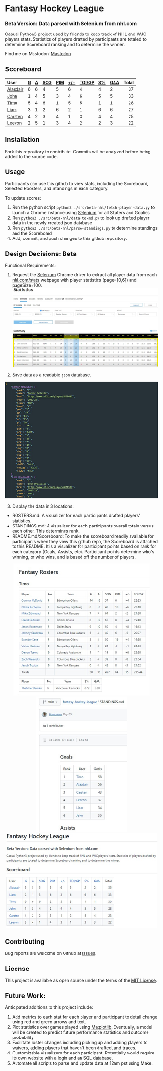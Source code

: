 # Fantasy Hockey League
### Beta Version: Data parsed with Selenium from nhl.com
Casual Python3 project used by friends to keep track of NHL and WJC players stats. Statistics of players drafted by participants are totaled to determine Scoreboard ranking and to determine the winner.

 Find me on Mastodon! <a rel="me" href="https://techhub.social/@leevonlevasseur">Mastodon</a>
## Scoreboard
| User | [G](https://github.com/llevasseur/fantasy-hockey-league/blob/main/STANDINGS.md#user-content-goals) | [A](https://github.com/llevasseur/fantasy-hockey-league/blob/main/STANDINGS.md#user-content-assists) | [SOG](https://github.com/llevasseur/fantasy-hockey-league/blob/main/STANDINGS.md#user-content-shots-on-goal) | [PIM](https://github.com/llevasseur/fantasy-hockey-league/blob/main/STANDINGS.md#user-content-penalties-in-minutes) | [+/-](https://github.com/llevasseur/fantasy-hockey-league/blob/main/STANDINGS.md#user-content-plus--minus) | [TOI/GP](https://github.com/llevasseur/fantasy-hockey-league/blob/main/STANDINGS.md#user-content-average-time-on-ice) | [S%](https://github.com/llevasseur/fantasy-hockey-league/blob/main/STANDINGS.md#user-content-save-percentage) | [GAA](https://github.com/llevasseur/fantasy-hockey-league/blob/main/STANDINGS.md#user-content-goals-against-average) | Total |
| :--- | ---- | ---- | ---- | ---- | ---- | ---- | ---- | ---- |  -----: |
| [Alasdair](https://github.com/llevasseur/fantasy-hockey-league/blob/main/ROSTERS.md#Alasdair) | 6 | 6 | 4 | 5 | 6 | 4 | 4 | 2 | 37 |
| [John](https://github.com/llevasseur/fantasy-hockey-league/blob/main/ROSTERS.md#John) | 1 | 4 | 5 | 3 | 4 | 6 | 5 | 5 | 33 |
| [Timo](https://github.com/llevasseur/fantasy-hockey-league/blob/main/ROSTERS.md#Timo) | 5 | 4 | 6 | 1 | 5 | 5 | 1 | 1 | 28 |
| [Liam](https://github.com/llevasseur/fantasy-hockey-league/blob/main/ROSTERS.md#Liam) | 3 | 1 | 2 | 6 | 2 | 1 | 6 | 6 | 27 |
| [Carsten](https://github.com/llevasseur/fantasy-hockey-league/blob/main/ROSTERS.md#Carsten) | 4 | 2 | 3 | 4 | 1 | 3 | 4 | 4 | 25 |
| [Leevon](https://github.com/llevasseur/fantasy-hockey-league/blob/main/ROSTERS.md#Leevon) | 2 | 5 | 1 | 3 | 4 | 2 | 2 | 3 | 22 |
## Installation
Fork this repository to contribute. Commits will be analyzed before being added to the source code.
## Usage
Participants can use this github to view stats, including the Scoreboard, Selected Roosters, and Standings in each category.

To update scores:
1. Run the python script `python3 ./src/beta-nhl/fetch-player-data.py` to launch a Chrome instance using [Selenium](https://selenium-python.readthedocs.io/) for all Skaters and Goalies
2. Run `python3 ./src/beta-nhl/data-to-md.py` to look up drafted player data in the newly created json database
3. Run `python3 ./src/beta-nhl/parse-standings.py` to determine standings and the Scoreboard
4. Add, commit, and push changes to this github repository.
## Design Decisions: Beta
Functional Requirements:
1. Request the [Selenium](https://selenium-python.readthedocs.io/) Chrome driver to extract all player data from each [nhl.com/stats](https://www.nhl.com/stats/skaters?reportType=season&seasonFrom=20222023&seasonTo=20222023&gameType=2&filter=gamesPlayed,gte,1&sort=points,goals,assists&page=0&pageSize=100) webpage with player statistics (page=[0,6]) and pageSize=100.
<kbd>![nhl.com stats webpage example](/public/images/selenium_source.jpg)</kbd>

2. Save data as a readable `json` database.

<kbd>![json database entry example](/public/images/new_json_database.jpg)</kbd>

3. Display the data in 3 locations: 
* ROSTERS.md: A visualizer for each participants drafted players' statistics. 
* STANDINGS.md: A visualizer for each participants overall totals versus each other. This determines rank. 
* README.md/Scoreboard: To make the scoreboard readily available for participants when they view this github repo, the Scoreboard is attached to this README. It is a visualizer for participant points based on rank for each category (Goals, Assists, etc). Participant points determine who's winning, or who wins, and is based off the number of players.
<p align='center'><kbd><img src='/public/images/roster_example.jpg' width='450' /></kbd><kbd><img src='/public/images/standings_example.jpg' width='300' /></kbd><kbd><img src='/public/images/scoreboard_example.jpg' width='500' /></kbd></p>

## Contributing
Bug reports are welcome on Github at [Issues](https://github.com/llevasseur/world-juniors-2022/issues).
## License
This project is available as open source under the terms of the [MIT License](https://opensource.org/licenses/MIT).
## Future Work:
Anticipated additions to this project include:
1. Add metrics to each stat for each player and participant to detail change using red and green arrows and text.
2. Plot statistics over games played using [Matplotlib](https://matplotlib.org/). Eventually, a model will be created to predict future performance statistics and outcome probability
3. Facilitate roster changes including picking up and adding players to waivers, adding players that haven't been drafted, and trades.
4. Customizable visualizers for each participant. Potentially would require its own website with a login and an SQL database.
5. Automate all scripts to parse and update data at 12am pst using Make.
